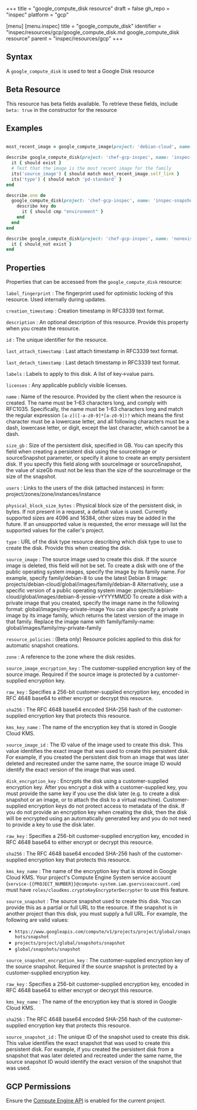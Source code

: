 +++
title = "google_compute_disk resource"
draft = false
gh_repo = "inspec"
platform = "gcp"

[menu]
  [menu.inspec]
    title = "google_compute_disk"
    identifier = "inspec/resources/gcp/google_compute_disk.md google_compute_disk resource"
    parent = "inspec/resources/gcp"
+++

## Syntax

A `google_compute_disk` is used to test a Google Disk resource

## Beta Resource

This resource has beta fields available. To retrieve these fields, include `beta: true` in the constructor for the resource

## Examples

```ruby

most_recent_image = google_compute_image(project: 'debian-cloud', name: 'debian-10-buster-v20191014')

describe google_compute_disk(project: 'chef-gcp-inspec', name: 'inspec-snapshot-disk', zone: 'zone') do
  it { should exist }
  # Test that the image is the most recent image for the family
  its('source_image') { should match most_recent_image.self_link }
  its('type') { should match 'pd-standard' }
end

describe.one do
  google_compute_disk(project: 'chef-gcp-inspec', name: 'inspec-snapshot-disk', zone: 'zone').labels.each_pair do |key, value|
    describe key do
      it { should cmp "environment" }
    end
  end
end

describe google_compute_disk(project: 'chef-gcp-inspec', name: 'nonexistent', zone: 'zone') do
  it { should_not exist }
end
```

## Properties

Properties that can be accessed from the `google_compute_disk` resource:

`label_fingerprint`
: The fingerprint used for optimistic locking of this resource. Used internally during updates.

`creation_timestamp`
: Creation timestamp in RFC3339 text format.

`description`
: An optional description of this resource. Provide this property when you create the resource.

`id`
: The unique identifier for the resource.

`last_attach_timestamp`
: Last attach timestamp in RFC3339 text format.

`last_detach_timestamp`
: Last detach timestamp in RFC3339 text format.

`labels`
: Labels to apply to this disk. A list of key->value pairs.

`licenses`
: Any applicable publicly visible licenses.

`name`
: Name of the resource. Provided by the client when the resource is created. The name must be 1-63 characters long, and comply with RFC1035. Specifically, the name must be 1-63 characters long and match the regular expression `[a-z]([-a-z0-9]*[a-z0-9])?` which means the first character must be a lowercase letter, and all following characters must be a dash, lowercase letter, or digit, except the last character, which cannot be a dash.

`size_gb`
: Size of the persistent disk, specified in GB. You can specify this field when creating a persistent disk using the sourceImage or sourceSnapshot parameter, or specify it alone to create an empty persistent disk. If you specify this field along with sourceImage or sourceSnapshot, the value of sizeGb must not be less than the size of the sourceImage or the size of the snapshot.

`users`
: Links to the users of the disk (attached instances) in form: project/zones/zone/instances/instance

`physical_block_size_bytes`
: Physical block size of the persistent disk, in bytes. If not present in a request, a default value is used. Currently supported sizes are 4096 and 16384, other sizes may be added in the future. If an unsupported value is requested, the error message will list the supported values for the caller's project.

`type`
: URL of the disk type resource describing which disk type to use to create the disk. Provide this when creating the disk.

`source_image`
: The source image used to create this disk. If the source image is deleted, this field will not be set. To create a disk with one of the public operating system images, specify the image by its family name. For example, specify family/debian-8 to use the latest Debian 8 image: projects/debian-cloud/global/images/family/debian-8 Alternatively, use a specific version of a public operating system image: projects/debian-cloud/global/images/debian-8-jessie-vYYYYMMDD To create a disk with a private image that you created, specify the image name in the following format: global/images/my-private-image You can also specify a private image by its image family, which returns the latest version of the image in that family. Replace the image name with family/family-name: global/images/family/my-private-family

`resource_policies`
: (Beta only) Resource policies applied to this disk for automatic snapshot creations.

`zone`
: A reference to the zone where the disk resides.

`source_image_encryption_key`
: The customer-supplied encryption key of the source image. Required if the source image is protected by a customer-supplied encryption key.

  `raw_key`
  : Specifies a 256-bit customer-supplied encryption key, encoded in RFC 4648 base64 to either encrypt or decrypt this resource.

  `sha256`
  : The RFC 4648 base64 encoded SHA-256 hash of the customer-supplied encryption key that protects this resource.

  `kms_key_name`
  : The name of the encryption key that is stored in Google Cloud KMS.

`source_image_id`
: The ID value of the image used to create this disk. This value identifies the exact image that was used to create this persistent disk. For example, if you created the persistent disk from an image that was later deleted and recreated under the same name, the source image ID would identify the exact version of the image that was used.

`disk_encryption_key`
: Encrypts the disk using a customer-supplied encryption key. After you encrypt a disk with a customer-supplied key, you must provide the same key if you use the disk later (e.g. to create a disk snapshot or an image, or to attach the disk to a virtual machine). Customer-supplied encryption keys do not protect access to metadata of the disk. If you do not provide an encryption key when creating the disk, then the disk will be encrypted using an automatically generated key and you do not need to provide a key to use the disk later.

  `raw_key`
  : Specifies a 256-bit customer-supplied encryption key, encoded in RFC 4648 base64 to either encrypt or decrypt this resource.

  `sha256`
  : The RFC 4648 base64 encoded SHA-256 hash of the customer-supplied encryption key that protects this resource.

  `kms_key_name`
  : The name of the encryption key that is stored in Google Cloud KMS. Your project's Compute Engine System service account (`service-{{PROJECT_NUMBER}}@compute-system.iam.gserviceaccount.com`) must have `roles/cloudkms.cryptoKeyEncrypterDecrypter` to use this feature.

`source_snapshot`
: The source snapshot used to create this disk. You can provide this as a partial or full URL to the resource. If the snapshot is in another project than this disk, you must supply a full URL. For example, the following are valid values:
  - `https://www.googleapis.com/compute/v1/projects/project/global/snapshots/snapshot`
  - `projects/project/global/snapshots/snapshot`
  - `global/snapshots/snapshot`

`source_snapshot_encryption_key`
: The customer-supplied encryption key of the source snapshot. Required if the source snapshot is protected by a customer-supplied encryption key.

  `raw_key`
  : Specifies a 256-bit customer-supplied encryption key, encoded in RFC 4648 base64 to either encrypt or decrypt this resource.

  `kms_key_name`
  : The name of the encryption key that is stored in Google Cloud KMS.

  `sha256`
  : The RFC 4648 base64 encoded SHA-256 hash of the customer-supplied encryption key that protects this resource.

`source_snapshot_id`
: The unique ID of the snapshot used to create this disk. This value identifies the exact snapshot that was used to create this persistent disk. For example, if you created the persistent disk from a snapshot that was later deleted and recreated under the same name, the source snapshot ID would identify the exact version of the snapshot that was used.

## GCP Permissions

Ensure the [Compute Engine API](https://console.cloud.google.com/apis/library/compute.googleapis.com/) is enabled for the current project.
